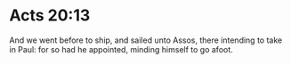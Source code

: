 # Acts 20:13

And we went before to ship, and sailed unto Assos, there intending to take in Paul: for so had he appointed, minding himself to go afoot.